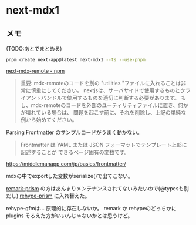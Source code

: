 # next-mdx1

## メモ

(TODO:あとでまとめる)

```bash
pnpm create next-app@latest next-mdx1 --ts --use-pnpm
```

[next-mdx-remote - npm](https://www.npmjs.com/package/next-mdx-remote)


> 重要: mdx-remoteのコードを別の "utilities "ファイルに入れることは非常に慎重にしてください。
nextjsは、サーバサイドで使用するものとクライアントバンドルで使用するものを適切に判断する必要があります。
もし、mdx-remoteのコードを外部のユーティリティファイルに置き、何かが壊れている場合は、
問題を起こす前に、それを削除し、上記の単純な例から始めてください。

Parsing Frontmatter のサンプルコードがうまく動かない。

> Frontmatter は YAML または JSON フォーマットでテンプレート上部に記述することが できるページ固有の変数です。

https://middlemanapp.com/jp/basics/frontmatter/


mdxの中でexportした変数がserialize()で出てこない。

[remark-prism](https://www.npmjs.com/package/remark-prism) の方はあんまりメンテナンスされてないみたいので(@typesも別だし)
[rehype-prism](https://www.npmjs.com/package/rehype-prism) に入れ替えた。

rehype-gfmは... 原理的に存在しないか。
remark か rehypeのどっちかに plugins そろえた方がいいんじゃないかとは思うけど。

